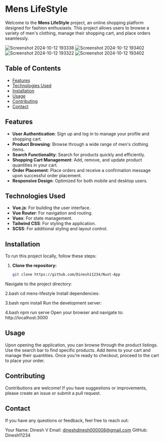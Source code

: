 # Mens LifeStyle

Welcome to the **Mens LifeStyle** project, an online shopping platform designed for fashion enthusiasts. This project allows users to browse a variety of men's clothing, manage their shopping cart, and place orders seamlessly.

![Screenshot 2024-10-12 193338](https://github.com/user-attachments/assets/5facdaf0-e68c-40d6-b170-32b3c8a4dbad)
![Screenshot 2024-10-12 193402](https://github.com/user-attachments/assets/411928a7-fee6-45a6-a1c8-b5520a5989a8)
![Screenshot 2024-10-12 193322](https://github.com/user-attachments/assets/b9516845-7b6c-48db-b514-d3fb5c697237)
![Screenshot 2024-10-12 193402](https://github.com/user-attachments/assets/4a091ded-9c3d-49a6-ae8b-5d1e130ee896)

## Table of Contents

- [Features](#features)
- [Technologies Used](#technologies-used)
- [Installation](#installation)
- [Usage](#usage)
- [Contributing](#contributing)
- [Contact](#contact)

## Features

- **User Authentication**: Sign up and log in to manage your profile and shopping cart.
- **Product Browsing**: Browse through a wide range of men's clothing items.
- **Search Functionality**: Search for products quickly and efficiently.
- **Shopping Cart Management**: Add, remove, and update product quantities in your cart.
- **Order Placement**: Place orders and receive a confirmation message upon successful order placement.
- **Responsive Design**: Optimized for both mobile and desktop users.

## Technologies Used

- **Vue.js**: For building the user interface.
- **Vue Router**: For navigation and routing.
- **Vuex**: For state management.
- **Tailwind CSS**: For styling the application.
- **SCSS**: For additional styling and layout control.

## Installation

To run this project locally, follow these steps:

1. **Clone the repository:**
   ```bash
   git clone https://github.com/Dinesh11234/Nuxt-App
Navigate to the project directory:

2.bash
cd mens-lifestyle
Install dependencies:

3.bash
npm install
Run the development server:

4.bash
npm run serve
Open your browser and navigate to: http://localhost:3000

## Usage

Upon opening the application, you can browse through the product listings.
Use the search bar to find specific products.
Add items to your cart and manage their quantities.
Once you’re ready to checkout, proceed to the cart to place your order.

## Contributing

Contributions are welcome! If you have suggestions or improvements, please create an issue or submit a pull request.

## Contact
If you have any questions or feedback, feel free to reach out:

Your Name: Dinesh V
Email: dineshdinesh000008@gmail.com
GitHub: Dinesh11234

